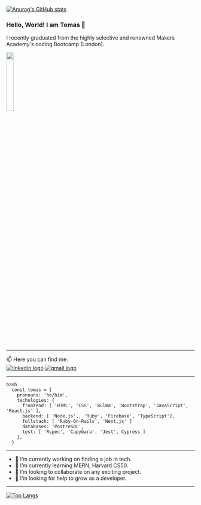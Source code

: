 [![Anurag's GitHub stats](https://github-readme-stats.vercel.app/api?username=tomasgarciadev)](https://github.com/anuraghazra/github-readme-stats)

### Hello, World! I am Tomas 👋

I recently graduated from the highly selective and renowned Makers Academy's coding Bootcamp (London). 

<img src='https://thumbs.dreamstime.com/b/open-business-rubber-stamp-over-white-background-88413899.jpg' width="20%" height="20%">

-----

📫 Here you can find me:   
<a href='https://www.linkedin.com/in/tomas-garcia-64b145102/'><img src='https://img.shields.io/badge/LinkedIn-0077B5?style=for-the-badge&logo=linkedin&logoColor=white' alt='linkedin logo'/></a> <a href='mailto:tomasgarciadev@gmail.com'><img src='https://img.shields.io/badge/Gmail-D14836?style=for-the-badge&logo=gmail&logoColor=white' alt='gmail logo'/></a>

-----
```
bash
  const tomas = {
    pronouns: 'he/him',
    techologies: {
      frontend: [ 'HTML', 'CSS', 'Bulma', 'Bootstrap', 'JavaScript', 'React.js' ],
      backend: [ 'Node.js',, 'Ruby', 'Firebase', 'TypeScript'],
      fullstack: [ 'Ruby-On-Rails', 'Next,js' ]
      databases: 'PostreSQL',
      test: [ 'Rspec', 'Capybara', 'Jest', Cypress ]
    },
  }
```

-----

- 🔭 I’m currently working on finding a job in tech.
- 🌱 I’m currently learning MERN, Harvard CS50.
- 👯 I’m looking to collaborate on any exciting project.
- 🤔 I’m looking for help to grow as a developer.

----

[![Top Langs](https://github-readme-stats.vercel.app/api/top-langs/?username=TomasGarciaDev&layout=compact&theme=tokyonight)](https://github.com/anuraghazra/github-readme-stats)

<!--
**TomasGarciaDev/TomasGarciaDev** is a ✨ _special_ ✨ repository because its `README.md` (this file) appears on your GitHub profile.

Here are some ideas to get you started:

- 🔭 I’m currently working on ...
- 🌱 I’m currently learning ...
- 👯 I’m looking to collaborate on ...
- 🤔 I’m looking for help with ...
- 💬 Ask me about ...
- 📫 How to reach me: ...
- 😄 Pronouns: ...
- ⚡ Fun fact: ...
-->
